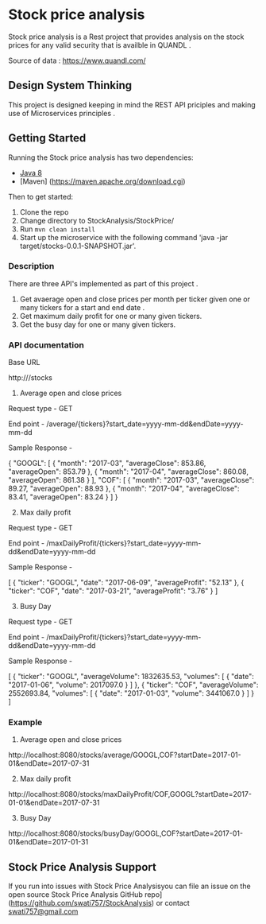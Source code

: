 # Stock price analysis

Stock price analysis is a Rest project that provides analysis on the stock prices for any valid security that is availble in QUANDL . 

Source of data : https://www.quandl.com/

## Design System Thinking

This project is designed keeping in mind the REST API priciples and making use of Microservices principles .  


## Getting Started

Running the Stock price analysis has two dependencies:

- [Java 8](http://www.oracle.com/technetwork/java/javase/downloads/jdk8-downloads-2133151.html)
- [Maven] (https://maven.apache.org/download.cgi)

Then to get started:

1. Clone the repo
2. Change directory to StockAnalysis/StockPrice/
3. Run `mvn clean install`
4. Start up the microservice with the following command 'java -jar target/stocks-0.0.1-SNAPSHOT.jar'.


### Description

There are three API's implemented as part of this project . 

1. Get avaerage open and close prices per month per ticker given one or many tickers for a start and end date . 
2. Get maximum daily profit for one or many given tickers.
3. Get the busy day for one or many given tickers.

### API documentation 

Base URL 

http://<host>/stocks

1. Average open and close prices 

Request type - GET 

End point - /average/{tickers}?start_date=yyyy-mm-dd&endDate=yyyy-mm-dd

Sample Response - 

{
  "GOOGL": [
    {
      "month": "2017-03",
      "averageClose": 853.86,
      "averageOpen": 853.79
    },
    {
      "month": "2017-04",
      "averageClose": 860.08,
      "averageOpen": 861.38
    }
  ],
  "COF": [
    {
      "month": "2017-03",
      "averageClose": 89.27,
      "averageOpen": 88.93
    },
    {
      "month": "2017-04",
      "averageClose": 83.41,
      "averageOpen": 83.24
    }
  ]
}

2. Max daily profit 
 
Request type - GET 

End point - /maxDailyProfit/{tickers}?start_date=yyyy-mm-dd&endDate=yyyy-mm-dd

Sample Response - 

[
  {
    "ticker": "GOOGL",
    "date": "2017-06-09",
    "averageProfit": "52.13"
  },
  {
    "ticker": "COF",
    "date": "2017-03-21",
    "averageProfit": "3.76"
  }
]

3. Busy Day 

Request type - GET 

End point - /maxDailyProfit/{tickers}?start_date=yyyy-mm-dd&endDate=yyyy-mm-dd

Sample Response - 

[
  {
    "ticker": "GOOGL",
    "averageVolume": 1832635.53,
    "volumes": [
      {
        "date": "2017-01-06",
        "volume": 2017097.0
      }
    ]
  },
  {
    "ticker": "COF",
    "averageVolume": 2552693.84,
    "volumes": [
      {
        "date": "2017-01-03",
        "volume": 3441067.0
      }
    ]
  }
]


### Example

1. Average open and close prices 

http://localhost:8080/stocks/average/GOOGL,COF?startDate=2017-01-01&endDate=2017-07-31

2. Max daily profit 

http://localhost:8080/stocks/maxDailyProfit/COF,GOOGL?startDate=2017-01-01&endDate=2017-07-31

3. Busy Day 

http://localhost:8080/stocks/busyDay/GOOGL,COF?startDate=2017-01-01&endDate=2017-01-31


## Stock Price Analysis Support
If you run into issues with Stock Price Analysisyou can file an issue on the open source Stock Price Analysis GitHub repo](https://github.com/swati757/StockAnalysis) or contact swati757@gmail.com
